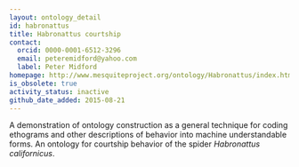 ```yaml
---
layout: ontology_detail
id: habronattus
title: Habronattus courtship
contact:
  orcid: 0000-0001-6512-3296
  email: peteremidford@yahoo.com
  label: Peter Midford
homepage: http://www.mesquiteproject.org/ontology/Habronattus/index.html
is_obsolete: true
activity_status: inactive
github_date_added: 2015-08-21
---
```


A demonstration of ontology construction as a general technique for coding ethograms and other descriptions of behavior into machine understandable forms. An ontology for courtship behavior of the spider <i>Habronattus californicus</i>.
